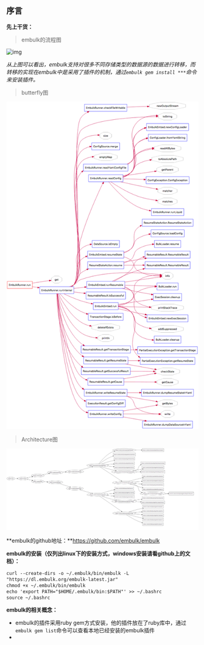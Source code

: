 ## 序言

**先上干货：**

> embulk的流程图

![img](https://upload-images.jianshu.io/upload_images/9654612-1501cd814305a8e9.png?imageMogr2/auto-orient/strip%7CimageView2/2/w/1000)

*从上图可以看出，embulk支持对很多不同存储类型的数据源的数据进行转移，而转移的实现在embulk中是采用了插件的机制，通过`embulk gem install ***`命令来安装插件。*



> butterfly图

![](imgs/Butterfly-EmbulkRunner-run.png)

> Architecture图

![](imgs/Architecture-embulk-core.png)

**embulk的github地址：**https://github.com/embulk/embulk

**embulk的安装（仅列出linux下的安装方式，windows安装请看github上的文档）：**

```shell
curl --create-dirs -o ~/.embulk/bin/embulk -L "https://dl.embulk.org/embulk-latest.jar"
chmod +x ~/.embulk/bin/embulk
echo 'export PATH="$HOME/.embulk/bin:$PATH"' >> ~/.bashrc
source ~/.bashrc
```



**embulk的相关概念：**

- embulk的插件采用ruby gem方式安装，他的插件放在了ruby库中，通过`embulk gem list`命令可以查看本地已经安装的embulk插件
- 

